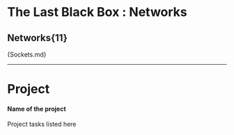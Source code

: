 # The Last Black Box : Networks

## Networks{11}

{Sockets.md}

---

# Project
#### Name of the project
Project tasks listed here
